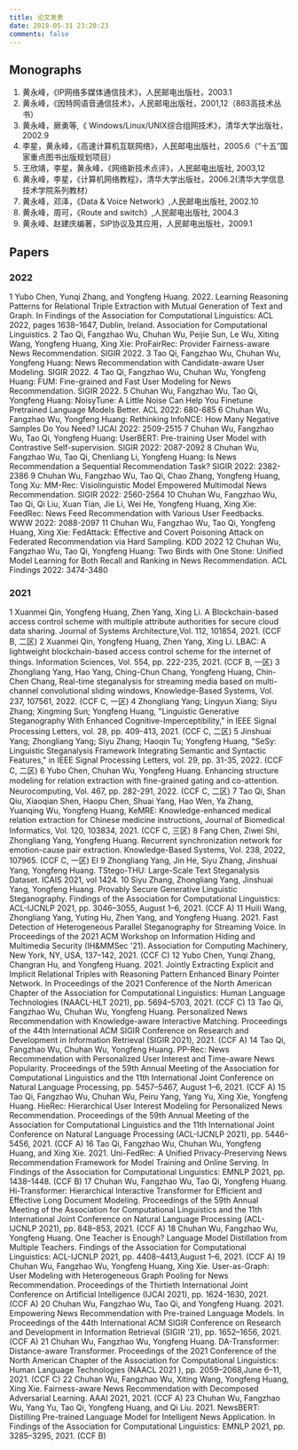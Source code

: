 ```yaml
---
title: 论文发表
date: 2019-05-31 23:20:23
comments: false
---
```


## Monographs

1. 黄永峰，《IP网络多媒体通信技术》，人民邮电出版社，2003.1
2. 黄永峰，《因特网语音通信技术》，人民邮电出版社，2001,12（863高技术丛书）
3. 黄永峰，厥勇等,《 Windows/Linux/UNIX综合组网技术》，清华大学出版社，2002.9
4. 李星，黄永峰，《高速计算机互联网络》，人民邮电出版社，2005.6（“十五”国家重点图书出版规划项目）
5. 王欣靖，李星，黄永峰，《网络新技术点评》，人民邮电出版社, 2003,12
6. 黄永峰，李星，《计算机网络教程》，清华大学出版社，2006.2(清华大学信息技术学院系列教材）
7. 黄永峰，邓泽，《Data & Voice Network》,人民邮电出版社, 2002.10
8. 黄永峰，周可，《Route and switch》,人民邮电出版社, 2004.3
9. 黄永峰、赵建庆编著，SIP协议及其应用，人民邮电出版社，2009.1

## Papers

### 2022

1 Yubo Chen, Yunqi Zhang, and Yongfeng Huang. 2022. Learning Reasoning Patterns for Relational Triple Extraction with Mutual Generation of Text and Graph. In Findings of the Association for Computational Linguistics: ACL 2022, pages 1638–1647, Dublin, Ireland. Association for Computational Linguistics.
2 Tao Qi, Fangzhao Wu, Chuhan Wu, Peijie Sun, Le Wu, Xiting Wang, Yongfeng Huang, Xing Xie: ProFairRec: Provider Fairness-aware News Recommendation. SIGIR 2022.
3 Tao Qi, Fangzhao Wu, Chuhan Wu, Yongfeng Huang: News Recommendation with Candidate-aware User Modeling. SIGIR 2022.
4 Tao Qi, Fangzhao Wu, Chuhan Wu, Yongfeng Huang: FUM: Fine-grained and Fast User Modeling for News Recommendation. SIGIR 2022.
5 Chuhan Wu, Fangzhao Wu, Tao Qi, Yongfeng Huang: NoisyTune: A Little Noise Can Help You Finetune Pretrained Language Models Better. ACL 2022: 680-685
6 Chuhan Wu, Fangzhao Wu, Yongfeng Huang: Rethinking InfoNCE: How Many Negative Samples Do You Need? IJCAI 2022: 2509-2515
7 Chuhan Wu, Fangzhao Wu, Tao Qi, Yongfeng Huang: UserBERT: Pre-training User Model with Contrastive Self-supervision. SIGIR 2022: 2087-2092
8 Chuhan Wu, Fangzhao Wu, Tao Qi, Chenliang Li, Yongfeng Huang: Is News Recommendation a Sequential Recommendation Task? SIGIR 2022: 2382-2386
9 Chuhan Wu, Fangzhao Wu, Tao Qi, Chao Zhang, Yongfeng Huang, Tong Xu: MM-Rec: Visiolinguistic Model Empowered Multimodal News Recommendation. SIGIR 2022: 2560-2564
10 Chuhan Wu, Fangzhao Wu, Tao Qi, Qi Liu, Xuan Tian, Jie Li, Wei He, Yongfeng Huang, Xing Xie: FeedRec: News Feed Recommendation with Various User Feedbacks. WWW 2022: 2088-2097
11 Chuhan Wu, Fangzhao Wu, Tao Qi, Yongfeng Huang, Xing Xie: FedAttack: Effective and Covert Poisoning Attack on Federated Recommendation via Hard Sampling. KDD 2022 
12 Chuhan Wu, Fangzhao Wu, Tao Qi, Yongfeng Huang: Two Birds with One Stone: Unified Model Learning for Both Recall and Ranking in News Recommendation. ACL Findings 2022: 3474-3480


### 2021

1 Xuanmei Qin, Yongfeng Huang, Zhen Yang, Xing Li. A Blockchain-based access control scheme with multiple attribute authorities for secure cloud data sharing. Journal of Systems Architecture,Vol. 112, 101854, 2021.  (CCF B, 二区)
2 Xuanmei Qin, Yongfeng Huang, Zhen Yang, Xing Li. LBAC: A lightweight blockchain-based access control scheme for the internet of things. Information Sciences, Vol. 554, pp. 222-235, 2021. (CCF B, 一区)
3 Zhongliang Yang, Hao Yang, Ching-Chun Chang, Yongfeng Huang, Chin-Chen Chang, Real-time steganalysis for streaming media based on multi-channel convolutional sliding windows, Knowledge-Based Systems, Vol. 237, 107561, 2022. (CCF C, 一区)
4 Zhongliang Yang; Lingyun Xiang; Siyu Zhang; Xingming Sun; Yongfeng Huang, "Linguistic Generative Steganography With Enhanced Cognitive-Imperceptibility," in IEEE Signal Processing Letters, vol. 28, pp. 409-413, 2021. (CCF C, 二区)
5 Jinshuai Yang; Zhongliang Yang; Siyu Zhang; Haoqin Tu; Yongfeng Huang, "SeSy: Linguistic Steganalysis Framework Integrating Semantic and Syntactic Features," in IEEE Signal Processing Letters, vol. 29, pp. 31-35, 2022. (CCF C, 二区)
6 Yubo Chen, Chuhan Wu, Yongfeng Huang. Enhancing structure modeling for relation extraction with fine-grained gating and co-attention. Neurocomputing, Vol. 467, pp. 282-291, 2022.  (CCF C, 二区)
7 Tao Qi, Shan Qiu, Xiaoqian Shen, Haopu Chen, Shuai Yang, Hao Wen, Ya Zhang, Yuanqing Wu, Yongfeng Huang, KeMRE: Knowledge-enhanced medical relation extraction for Chinese medicine instructions, Journal of Biomedical Informatics, Vol. 120, 103834, 2021. (CCF C, 三区)
8 Fang Chen, Ziwei Shi, Zhongliang Yang, Yongfeng Huang. Recurrent synchronization network for emotion-cause pair extraction. Knowledge-Based Systems, Vol. 238, 2022, 107965. (CCF C, 一区)
EI
9 Zhongliang Yang, Jin He, Siyu Zhang, Jinshuai Yang, Yongfeng Huang. TStego-THU: Large-Scale Text Steganalysis Dataset. ICAIS 2021, vol 1424.
10 Siyu Zhang, Zhongliang Yang, Jinshuai Yang, Yongfeng Huang. Provably Secure Generative Linguistic Steganography. Findings of the Association for Computational Linguistics: ACL-IJCNLP 2021, pp. 3046–3055, August 1–6, 2021. (CCF A)
11 Huili Wang, Zhongliang Yang, Yuting Hu, Zhen Yang, and Yongfeng Huang. 2021. Fast Detection of Heterogeneous Parallel Steganography for Streaming Voice. In Proceedings of the 2021 ACM Workshop on Information Hiding and Multimedia Security (IH&MMSec '21). Association for Computing Machinery, New York, NY, USA, 137–142, 2021.  (CCF C)
12 Yubo Chen, Yunqi Zhang, Changran Hu, and Yongfeng Huang. 2021. Jointly Extracting Explicit and Implicit Relational Triples with Reasoning Pattern Enhanced Binary Pointer Network. In Proceedings of the 2021 Conference of the North American Chapter of the Association for Computational Linguistics: Human Language Technologies (NAACL-HLT 2021), pp. 5694–5703, 2021.  (CCF C)
13 Tao Qi, Fangzhao Wu, Chuhan Wu, Yongfeng Huang. Personalized News Recommendation with Knowledge-aware Interactive Matching. Proceedings of the 44th International ACM SIGIR Conference on Research and Development in Information Retrieval (SIGIR 2021), 2021.  (CCF A)
14 Tao Qi, Fangzhao Wu, Chuhan Wu, Yongfeng Huang. PP-Rec: News Recommendation with Personalized User Interest and Time-aware News Popularity. Proceedings of the 59th Annual Meeting of the Association for Computational Linguistics and the 11th International Joint Conference on Natural Language Processing, pp. 5457–5467, August 1–6, 2021. (CCF A)
15 Tao Qi, Fangzhao Wu, Chuhan Wu, Peiru Yang, Yang Yu, Xing Xie, Yongfeng Huang. HieRec: Hierarchical User Interest Modeling for Personalized News Recommendation. Proceedings of the 59th Annual Meeting of the Association for Computational Linguistics and the 11th International Joint Conference on Natural Language Processing (ACL-IJCNLP 2021), pp. 5446–5456, 2021.  (CCF A)
16 Tao Qi, Fangzhao Wu, Chuhan Wu, Yongfeng Huang, and Xing Xie. 2021. Uni-FedRec: A Unified Privacy-Preserving News Recommendation Framework for Model Training and Online Serving. In Findings of the Association for Computational Linguistics: EMNLP 2021, pp. 1438–1448.  (CCF B)
17 Chuhan Wu, Fangzhao Wu, Tao Qi, Yongfeng Huang. Hi-Transformer: Hierarchical Interactive Transformer for Efficient and Effective Long Document Modeling. Proceedings of the 59th Annual Meeting of the Association for Computational Linguistics and the 11th International Joint Conference on Natural Language Processing (ACL-IJCNLP 2021), pp. 848–853, 2021.  (CCF A)
18 Chuhan Wu, Fangzhao Wu, Yongfeng Huang. One Teacher is Enough? Language Model Distillation from Multiple Teachers. Findings of the Association for Computational Linguistics: ACL-IJCNLP 2021, pp. 4408–4413,August 1–6, 2021. (CCF A)
19 Chuhan Wu, Fangzhao Wu, Yongfeng Huang, Xing Xie. User-as-Graph: User Modeling with Heterogeneous Graph Pooling for News Recommendation. Proceedings of the Thirtieth International Joint Conference on Artificial Intelligence (IJCAI 2021), pp. 1624-1630, 2021. (CCF A)
20 Chuhan Wu, Fangzhao Wu, Tao Qi, and Yongfeng Huang. 2021. Empowering News Recommendation with Pre-trained Language Models. In Proceedings of the 44th International ACM SIGIR Conference on Research and Development in Information Retrieval (SIGIR '21), pp. 1652–1656, 2021. (CCF A)
21 Chuhan Wu, Fangzhao Wu, Yongfeng Huang. DA-Transformer: Distance-aware Transformer. Proceedings of the 2021 Conference of the North American Chapter of the Association for Computational Linguistics: Human Language Technologies (NAACL 2021 ), pp. 2059–2068,June 6–11, 2021.  (CCF C)
22 Chuhan Wu, Fangzhao Wu, Xiting Wang, Yongfeng Huang, Xing Xie. Fairness-aware News Recommendation with Decomposed Adversarial Learning. AAAI 2021, 2021.  (CCF A)
23 Chuhan Wu, Fangzhao Wu, Yang Yu, Tao Qi, Yongfeng Huang, and Qi Liu. 2021. NewsBERT: Distilling Pre-trained Language Model for Intelligent News Application. In Findings of the Association for Computational Linguistics: EMNLP 2021, pp. 3285–3295, 2021.  (CCF B)


